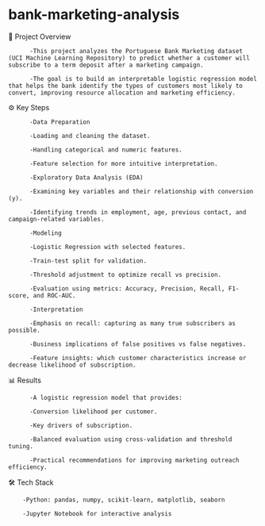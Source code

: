 # bank-marketing-analysis

📌 Project Overview

          -This project analyzes the Portuguese Bank Marketing dataset (UCI Machine Learning Repository) to predict whether a customer will subscribe to a term deposit after a marketing campaign.
          
          -The goal is to build an interpretable logistic regression model that helps the bank identify the types of customers most likely to convert, improving resource allocation and marketing efficiency.

⚙️ Key Steps

          -Data Preparation
          
          -Loading and cleaning the dataset.
          
          -Handling categorical and numeric features.
          
          -Feature selection for more intuitive interpretation.
          
          -Exploratory Data Analysis (EDA)
          
          -Examining key variables and their relationship with conversion (y).
          
          -Identifying trends in employment, age, previous contact, and campaign-related variables.
  
          -Modeling
          
          -Logistic Regression with selected features.
          
          -Train-test split for validation.
          
          -Threshold adjustment to optimize recall vs precision.
          
          -Evaluation using metrics: Accuracy, Precision, Recall, F1-score, and ROC-AUC.
          
          -Interpretation
          
          -Emphasis on recall: capturing as many true subscribers as possible.
          
          -Business implications of false positives vs false negatives.
          
          -Feature insights: which customer characteristics increase or decrease likelihood of subscription.

📊 Results

          -A logistic regression model that provides:
          
          -Conversion likelihood per customer.
          
          -Key drivers of subscription.
          
          -Balanced evaluation using cross-validation and threshold tuning.
          
          -Practical recommendations for improving marketing outreach efficiency.

🛠️ Tech Stack

        -Python: pandas, numpy, scikit-learn, matplotlib, seaborn
        
        -Jupyter Notebook for interactive analysis
